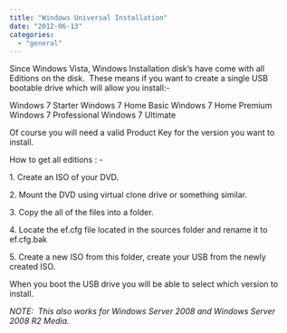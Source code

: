```yaml
---
title: "Windows Universal Installation"
date: "2012-06-13"
categories: 
  - "general"
---
```


Since Windows Vista, Windows Installation disk’s have come with all Editions on the disk.  These means if you want to create a single USB bootable drive which will allow you install:-

Windows 7 Starter Windows 7 Home Basic Windows 7 Home Premium Windows 7 Professional Windows 7 Ultimate

Of course you will need a valid Product Key for the version you want to install.

How to get all editions : -

1\. Create an ISO of your DVD.

2\. Mount the DVD using virtual clone drive or something similar.

3\. Copy the all of the files into a folder.

4\. Locate the ef.cfg file located in the sources folder and rename it to ef.cfg.bak

5\. Create a new ISO from this folder, create your USB from the newly created ISO.

When you boot the USB drive you will be able to select which version to install.

_NOTE:  This also works for Windows Server 2008 and Windows Server 2008 R2 Media._
